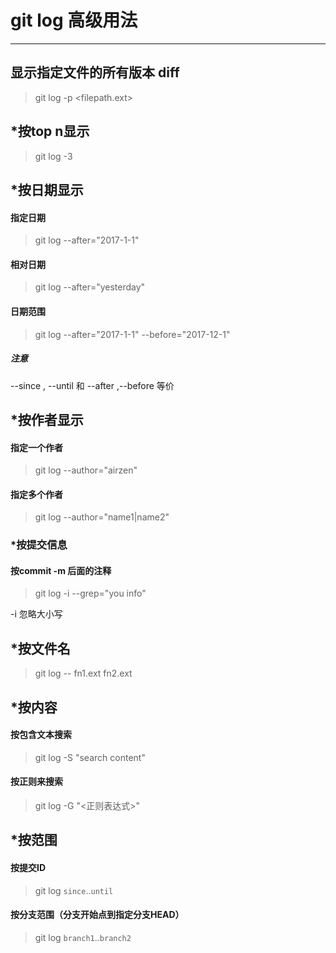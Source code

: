 # git log 高级用法
-------------------
## 显示指定文件的所有版本 diff
>git log -p <filepath.ext>

## *按top n显示
> git log -3

## *按日期显示

#### 指定日期
>git log --after="2017-1-1"

#### 相对日期
>git log --after="yesterday"

#### 日期范围
>git log --after="2017-1-1" --before="2017-12-1"

##### 注意
--since , --until 和 --after ,--before 等价

## *按作者显示

#### 指定一个作者
>git log --author="airzen"

#### 指定多个作者
>git log --author="name1\|name2"

### *按提交信息

#### 按commit -m 后面的注释
>git log -i --grep="you info"

-i 忽略大小写

## *按文件名
>git log -- fn1.ext fn2.ext

## *按内容

#### 按包含文本搜索
>git log -S "search content"

#### 按正则来搜索
>git log -G "<正则表达式>"


## *按范围

#### 按提交ID
>git log `since`..`until`

#### 按分支范围（分支开始点到指定分支HEAD）
>git log `branch1`..`branch2`

